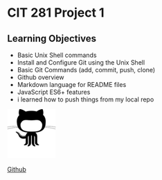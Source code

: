 # CIT 281 Project 1

## Learning Objectives

- Basic Unix Shell commands
- Install and Configure Git using the Unix Shell
- Basic Git Commands (add, commit, push, clone)
- Github overview
- Markdown language for README files
- JavaScript ES6+ features
- i learned how to push things from my local repo


![Octocat](images/OCtocat_50.png)

[Github](https://github.com/UO-CIT/project-1-giuliop2)
